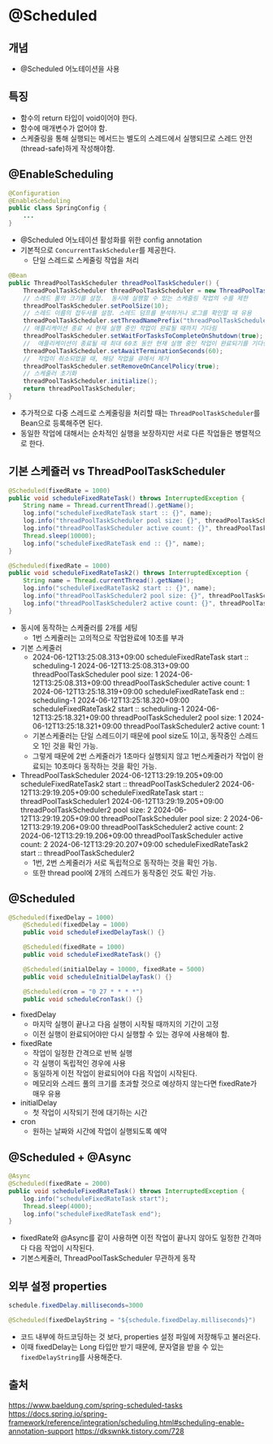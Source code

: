 # @Scheduled

## 개념
- @Scheduled 어노테이션을 사용

## 특징
- 함수의 return 타입이 void이어야 한다.
- 함수에 매개변수가 없어야 함.
- 스케줄링을 통해 실행되는 메서드는 별도의 스레드에서 실행되므로 스레드 안전(thread-safe)하게 작성해야함.

## @EnableScheduling
```java
@Configuration
@EnableScheduling
public class SpringConfig {
    ...
}
```
- @Scheduled 어노테이션 활성화를 위한 config annotation
- 기본적으로 `ConcurrentTaskScheduler`를 제공한다.
  - 단일 스레드로 스케줄링 작업을 처리


```java
@Bean
public ThreadPoolTaskScheduler threadPoolTaskScheduler() {
    ThreadPoolTaskScheduler threadPoolTaskScheduler = new ThreadPoolTaskScheduler();
    // 스레드 풀의 크기를 설정.  동시에 실행할 수 있는 스케줄링 작업의 수를 제한
    threadPoolTaskScheduler.setPoolSize(10);
    // 스레드 이름의 접두사를 설정. 스레드 덤프를 분석하거나 로그를 확인할 때 유용
    threadPoolTaskScheduler.setThreadNamePrefix("threadPoolTaskScheduler");
    // 애플리케이션 종료 시 현재 실행 중인 작업이 완료될 때까지 기다림
    threadPoolTaskScheduler.setWaitForTasksToCompleteOnShutdown(true);
    //  애플리케이션이 종료될 때 최대 60초 동안 현재 실행 중인 작업이 완료되기를 기다림.
    threadPoolTaskScheduler.setAwaitTerminationSeconds(60);
    //  작업이 취소되었을 때, 해당 작업을 큐에서 제거
    threadPoolTaskScheduler.setRemoveOnCancelPolicy(true);
    // 스케줄러 초기화
    threadPoolTaskScheduler.initialize();
    return threadPoolTaskScheduler;
}
```
- 추가적으로 다중 스레드로 스케줄링을 처리할 때는 `ThreadPoolTaskScheduler`를 Bean으로 등록해주면 된다.
- 동일한 작업에 대해서는 순차적인 실행을 보장하지만 서로 다른 작업들은 병렬적으로 한다.

## 기본 스케쥴러 vs ThreadPoolTaskScheduler

```java
@Scheduled(fixedRate = 1000)
public void scheduleFixedRateTask() throws InterruptedException {
    String name = Thread.currentThread().getName();
    log.info("scheduleFixedRateTask start :: {}", name);
    log.info("threadPoolTaskScheduler pool size: {}", threadPoolTaskScheduler.getPoolSize());
    log.info("threadPoolTaskScheduler active count: {}", threadPoolTaskScheduler.getActiveCount());
    Thread.sleep(10000);
    log.info("scheduleFixedRateTask end :: {}", name);
}

@Scheduled(fixedRate = 1000)
public void scheduleFixedRateTask2() throws InterruptedException {
    String name = Thread.currentThread().getName();
    log.info("scheduleFixedRateTask2 start :: {}", name);
    log.info("threadPoolTaskScheduler2 pool size: {}", threadPoolTaskScheduler.getPoolSize());
    log.info("threadPoolTaskScheduler2 active count: {}", threadPoolTaskScheduler.getActiveCount());
}
```
- 동시에 동작하는 스케줄러를 2개를 세팅 
  - 1번 스케줄러는 고의적으로 작업완료에 10초를 부과
- 기본 스케줄러
  - 2024-06-12T13:25:08.313+09:00  scheduleFixedRateTask start :: scheduling-1
    2024-06-12T13:25:08.313+09:00  threadPoolTaskScheduler pool size: 1
    2024-06-12T13:25:08.313+09:00  threadPoolTaskScheduler active count: 1
    2024-06-12T13:25:18.319+09:00  scheduleFixedRateTask end :: scheduling-1
    2024-06-12T13:25:18.320+09:00  scheduleFixedRateTask2 start :: scheduling-1
    2024-06-12T13:25:18.321+09:00  threadPoolTaskScheduler2 pool size: 1
    2024-06-12T13:25:18.321+09:00  threadPoolTaskScheduler2 active count: 1
  - 기본스케줄러는 단일 스레드이기 때문에 pool size도 1이고, 동작중인 스레드오 1인 것을 확인 가능.
  - 그렇게 때문에 2번 스케줄러가 1초마다 실행되지 않고 1번스케줄러가 작업이 완료되는 10초마다 동작하는 것을 확인 가능.
- ThreadPoolTaskScheduler
2024-06-12T13:29:19.205+09:00  scheduleFixedRateTask2 start :: threadPoolTaskScheduler2
2024-06-12T13:29:19.205+09:00  scheduleFixedRateTask start :: threadPoolTaskScheduler1
2024-06-12T13:29:19.205+09:00  threadPoolTaskScheduler2 pool size: 2
2024-06-12T13:29:19.205+09:00  threadPoolTaskScheduler pool size: 2
2024-06-12T13:29:19.206+09:00  threadPoolTaskScheduler2 active count: 2
2024-06-12T13:29:19.206+09:00  threadPoolTaskScheduler active count: 2
2024-06-12T13:29:20.207+09:00  scheduleFixedRateTask2 start :: threadPoolTaskScheduler2
  - 1번, 2번 스케줄러가 서로 독립적으로 동작하는 것을 확인 가능.
  - 또한 thread pool에 2개의 스레드가 동작중인 것도 확인 가능.


## @Scheduled
```java
@Scheduled(fixedDelay = 1000)
    @Scheduled(fixedDelay = 1000)
    public void scheduleFixedDelayTask() {}

    @Scheduled(fixedRate = 1000)
    public void scheduleFixedRateTask() {}

    @Scheduled(initialDelay = 10000, fixedRate = 5000)
    public void scheduleInitialDelayTask() {}

    @Scheduled(cron = "0 27 * * * *")
    public void scheduleCronTask() {}
```
- fixedDelay
  - 마지막 실행이 끝나고 다음 실행이 시작될 때까지의 기간이 고정
  - 이전 실행이 완료되어야만 다시 실행할 수 있는 경우에 사용해야 함.
- fixedRate
  - 작업이 일정한 간격으로 반복 실행
  - 각 실행이 독립적인 경우에 사용
  - 동일하게 이전 작업이 완료되어야 다음 작업이 시작된다.
  - 메모리와 스레드 풀의 크기를 초과할 것으로 예상하지 않는다면 fixedRate가 매우 유용
- initialDelay
  -  첫 작업이 시작되기 전에 대기하는 시간
- cron
  - 원하는 날짜와 시간에 작업이 실행되도록 예약


## @Scheduled + @Async
```java
@Async
@Scheduled(fixedRate = 2000)
public void scheduleFixedRateTask() throws InterruptedException {
    log.info("scheduleFixedRateTask start");
    Thread.sleep(4000);
    log.info("scheduleFixedRateTask end");
}
```
- fixedRate와 @Async를 같이 사용하면 이전 작업이 끝나지 않아도 일정한 간격마다 다음 작업이 시작된다.
- 기본스케줄러, ThreadPoolTaskScheduler 무관하게 동작

## 외부 설정 properties
```java
schedule.fixedDelay.milliseconds=3000
```

```java
@Scheduled(fixedDelayString = "${schedule.fixedDelay.milliseconds}")
```

- 코드 내부에 하드코딩하는 것 보다, properties 설정 파일에 저장해두고 불러온다. 
- 이때 fixedDelay는 Long 타입만 받기 때문에, 문자열을 받을 수 있는 `fixedDelayString`를 사용해준다.



## 출처
https://www.baeldung.com/spring-scheduled-tasks
https://docs.spring.io/spring-framework/reference/integration/scheduling.html#scheduling-enable-annotation-support
https://dkswnkk.tistory.com/728
